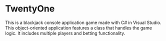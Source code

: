 
# TwentyOne

This is a blackjack console application game made with C# in Visual Studio. 
This object-oriented application features a class that handles the game logic. It includes multiple players and betting functionality.
